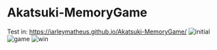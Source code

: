 # Akatsuki-MemoryGame
Test in: https://iarleymatheus.github.io/Akatsuki-MemoryGame/
![initial](https://user-images.githubusercontent.com/54948264/177153432-fcb8083d-9db9-4225-8dce-186935eb3d46.png)
![game](https://user-images.githubusercontent.com/54948264/177153490-f45f8ff8-547c-4a56-8836-1c31c70a74e4.png)
![win](https://user-images.githubusercontent.com/54948264/177153516-1cda0b70-53ba-44bf-93a4-2dfd830e6015.png)


